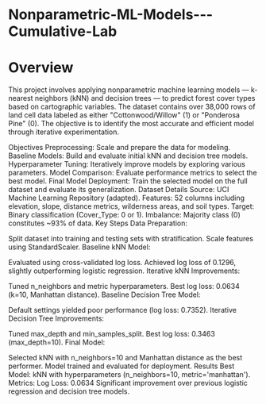 # Nonparametric-ML-Models---Cumulative-Lab
# Overview
This project involves applying nonparametric machine learning models — k-nearest neighbors (kNN) and decision trees — to predict forest cover types based on cartographic variables. The dataset contains over 38,000 rows of land cell data labeled as either "Cottonwood/Willow" (1) or "Ponderosa Pine" (0). The objective is to identify the most accurate and efficient model through iterative experimentation.

Objectives
Preprocessing: Scale and prepare the data for modeling.
Baseline Models: Build and evaluate initial kNN and decision tree models.
Hyperparameter Tuning: Iteratively improve models by exploring various parameters.
Model Comparison: Evaluate performance metrics to select the best model.
Final Model Deployment: Train the selected model on the full dataset and evaluate its generalization.
Dataset Details
Source: UCI Machine Learning Repository (adapted).
Features: 52 columns including elevation, slope, distance metrics, wilderness areas, and soil types.
Target: Binary classification (Cover_Type: 0 or 1).
Imbalance: Majority class (0) constitutes ~93% of data.
Key Steps
Data Preparation:

Split dataset into training and testing sets with stratification.
Scale features using StandardScaler.
Baseline kNN Model:

Evaluated using cross-validated log loss.
Achieved log loss of 0.1296, slightly outperforming logistic regression.
Iterative kNN Improvements:

Tuned n_neighbors and metric hyperparameters.
Best log loss: 0.0634 (k=10, Manhattan distance).
Baseline Decision Tree Model:

Default settings yielded poor performance (log loss: 0.7352).
Iterative Decision Tree Improvements:

Tuned max_depth and min_samples_split.
Best log loss: 0.3463 (max_depth=10).
Final Model:

Selected kNN with n_neighbors=10 and Manhattan distance as the best performer.
Model trained and evaluated for deployment.
Results
Best Model: kNN with hyperparameters (n_neighbors=10, metric='manhattan').
Metrics:
Log Loss: 0.0634
Significant improvement over previous logistic regression and decision tree models.
